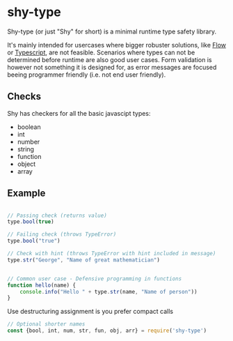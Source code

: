 # shy-type
Shy-type (or just "Shy" for short) is a minimal runtime type safety library. 

It's mainly intended for usercases where bigger robuster solutions,
like [Flow](https://flow.org/) or [Typescript](https://www.typescriptlang.org/), are not feasible. 
Scenarios where types can not be determined before runtime are also good user cases.
Form validation is however not something it is designed for, 
as error messages are focused beeing programmer friendly (i.e. not end user friendly).


## Checks

Shy has checkers for all the basic javascipt types:
 
 - boolean 
 - int
 - number
 - string
 - function 
 - object
 - array


## Example

```js

// Passing check (returns value)
type.bool(true)

// Failing check (throws TypeError)
type.bool("true")

// Check with hint (throws TypeError with hint included in message)
type.str("George", "Name of great mathematician")


// Common user case - Defensive programming in functions
function hello(name) {
	console.info("Hello " + type.str(name, "Name of person"))	
}
```

Use destructuring assignment is you prefer compact calls
```js
// Optional shorter names
const {bool, int, num, str, fun, obj, arr} = require('shy-type')


``` 
